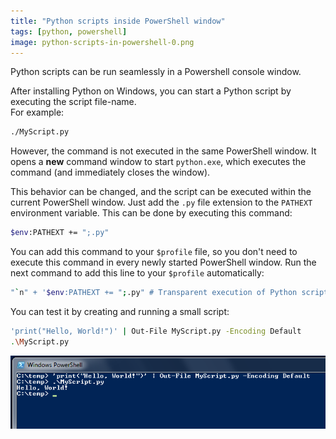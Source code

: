 ```yaml
---
title: "Python scripts inside PowerShell window"
tags: [python, powershell]
image: python-scripts-in-powershell-0.png
---
```


Python scripts can be run seamlessly in a Powershell console window.

<!--more-->

After installing Python on Windows, you can start a Python script by executing the script file-name.  
For example:

```bash
./MyScript.py
```

However, the command is not executed in the same PowerShell window. It opens a **new** command window 
to start `python.exe`, which executes the command (and immediately closes the window).

This behavior can be changed, and the script can be executed within the current PowerShell window.
Just add the `.py` file extension to the `PATHEXT` environment variable. This can be done by executing 
this command:

```bash
$env:PATHEXT += ";.py"
```

You can add this command to your `$profile` file, so you don't need to execute this command in every 
newly started PowerShell window. Run the next command to add this line to your `$profile` automatically:

```bash
"`n" + '$env:PATHEXT += ";.py" # Transparent execution of Python scripts' |Out-File $profile -Append -Encoding Default
```

You can test it by creating and running a small script:

```bash
'print("Hello, World!")' | Out-File MyScript.py -Encoding Default
.\MyScript.py
```

![Screenshot](python-scripts-in-powershell.png)
